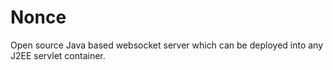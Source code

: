 Nonce
=====
Open source Java based websocket server which can be deployed into any J2EE servlet container.